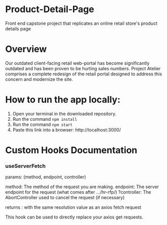 # Product-Detail-Page
Front end capstone project that replicates an online retail store's product details page

# Overview
Our outdated client-facing retail web-portal has become significantly outdated and has been proven to be hurting sales numbers. Project Atelier comprises a complete redesign of the retail portal designed to address this concern and modernize the site.

# How to run the app locally:
1. Open your terminal in the downloaded repository.
2. Run the command `npm install`
3. Run the command `npm start`
4. Paste this link into a browser: http://localhost:3000/


# Custom Hooks Documentation

### useServerFetch

params: (method, endpoint, controller)

  method: The method of the request you are making.
  endpoint: The server endpoint for the request (what comes after .../hr-rfp/)
  ?controller: The AbortController used to cancel the request (if necessary)


returns : <Promise> with the same resolution value as an axios fetch request

This hook can be used to directly replace your axios get requests.
